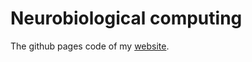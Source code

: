# Neurobiological computing

The github pages code of my <a href="https://formozov.com">website</a>.
